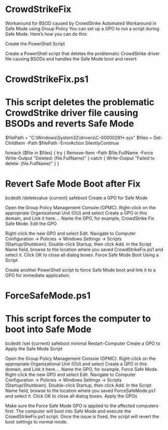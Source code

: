 # CrowdStrikeFix
Workaround for BSOD caused by CrowdStrike
Automated Workaround in Safe Mode using Group Policy
You can set up a GPO to run a script during Safe Mode. Here’s how you can do this:

Create the PowerShell Script

Create a PowerShell script that deletes the problematic CrowdStrike driver file causing BSODs and handles the Safe Mode boot and revert:

# CrowdStrikeFix.ps1
# This script deletes the problematic CrowdStrike driver file causing BSODs and reverts Safe Mode

$filePath = "C:\Windows\System32\drivers\C-00000291*.sys"
$files = Get-ChildItem -Path $filePath -ErrorAction SilentlyContinue

foreach ($file in $files) {
    try {
        Remove-Item -Path $file.FullName -Force
        Write-Output "Deleted: $($file.FullName)"
    } catch {
        Write-Output "Failed to delete: $($file.FullName)"
    }
}

# Revert Safe Mode Boot after Fix
bcdedit /deletevalue {current} safeboot
Create a GPO for Safe Mode

Open the Group Policy Management Console (GPMC).
Right-click on the appropriate Organizational Unit (OU) and select Create a GPO in this domain, and Link it here....
Name the GPO, for example, CrowdStrike Fix Safe Mode.
Edit the GPO

Right-click the new GPO and select Edit.
Navigate to Computer Configuration -> Policies -> Windows Settings -> Scripts (Startup/Shutdown).
Double-click Startup, then click Add.
In the Script Name field, browse to the location where you saved CrowdStrikeFix.ps1 and select it.
Click OK to close all dialog boxes.
Force Safe Mode Boot Using a Script

Create another PowerShell script to force Safe Mode boot and link it to a GPO for immediate application:

# ForceSafeMode.ps1
# This script forces the computer to boot into Safe Mode

bcdedit /set {current} safeboot minimal
Restart-Computer
Create a GPO to Apply the Safe Mode Script

Open the Group Policy Management Console (GPMC).
Right-click on the appropriate Organizational Unit (OU) and select Create a GPO in this domain, and Link it here....
Name the GPO, for example, Force Safe Mode.
Right-click the new GPO and select Edit.
Navigate to Computer Configuration -> Policies -> Windows Settings -> Scripts (Startup/Shutdown).
Double-click Startup, then click Add.
In the Script Name field, browse to the location where you saved ForceSafeMode.ps1 and select it.
Click OK to close all dialog boxes.
Apply the GPOs

Make sure the Force Safe Mode GPO is applied to the affected computers first.
The computer will boot into Safe Mode and execute the CrowdStrikeFix.ps1 script.
Once the issue is fixed, the script will revert the boot settings to normal mode.

